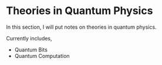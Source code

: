 # Theories in Quantum Physics

In this section, I will put notes on theories in quantum physics.

Currently includes,

- Quantum Bits
- Quantum Computation